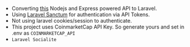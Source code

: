 - Converting [this](https://github.com/waqasraza123/crypto-twitter-backend) Nodejs and Express powered API to Laravel.
- Using [Laravel Sanctum](https://laravel.com/docs/9.x/sanctum) for authentication via API Tokens.
- Not using laravel cookies/session to authenticate.
- This project uses CoinmarketCap API Key. So generate yours and set in .env as `COINMARKETCAP_API`
- `Laravel Socialite`
